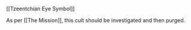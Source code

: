 [[Tzeentchian Eye Symbol]]

As per [[The Mission]], this cult should be investigated and then purged.
